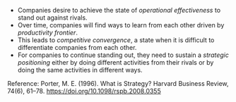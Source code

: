 <!--# -->

- Companies desire to achieve the state of *operational effectiveness* to stand out against rivals.
- Over time, companies will find ways to learn from each other driven by *productivity frontier*.
- This leads to *competitive convergence*, a state when it is difficult to differentiate companies from each other. 
- For companies to continue standing out, they need to sustain a *strategic positioning* either by doing different activities from their rivals or by doing the same activities in different ways.

Reference:
Porter, M. E. (1996). What is Strategy? Harvard Business Review, 74(6), 61–78. https://doi.org/10.1098/rspb.2008.0355